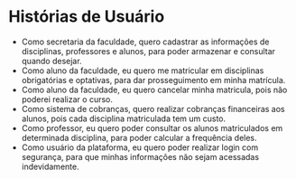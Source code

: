 # Histórias de Usuário

- Como secretaria da faculdade, quero cadastrar as informações de disciplinas, professores e alunos, para poder armazenar e consultar quando desejar.
- Como aluno da faculdade, eu quero me matricular em disciplinas obrigatórias e optativas, para dar prosseguimento em minha matrícula.
- Como aluno da faculdade, eu quero cancelar minha matricula, pois não poderei realizar o curso.
- Como sistema de cobranças, quero realizar cobranças financeiras aos alunos, pois cada disciplina matriculada tem um custo.
- Como professor, eu quero poder consultar os alunos matriculados em determinada disciplina, para poder calcular a frequência deles.
- Como usuário da plataforma, eu quero poder realizar login com segurança, para que minhas informações não sejam acessadas indevidamente.

